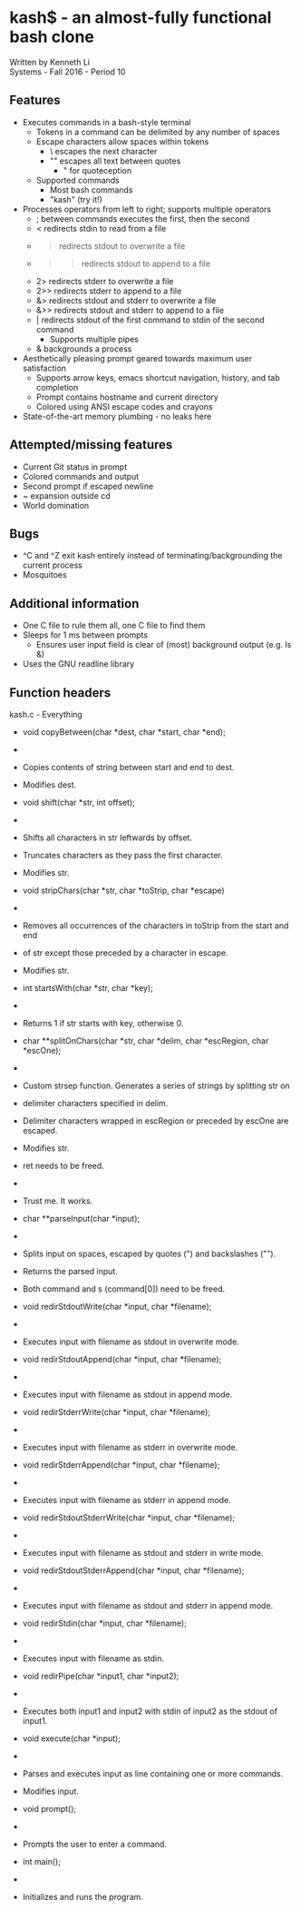# kash$ - an almost-fully functional bash clone  
Written by Kenneth Li  
Systems - Fall 2016 - Period 10  
  
## Features
- Executes commands in a bash-style terminal
	- Tokens in a command can be delimited by any number of spaces
	- Escape characters allow spaces within tokens
		- \ escapes the next character
		- "" escapes all text between quotes
			- \" for quoteception
	- Supported commands
		- Most bash commands
		- "kash" (try it!)
- Processes operators from left to right; supports multiple operators
	- ; between commands executes the first, then the second
	- < redirects stdin to read from a file
	- > redirects stdout to overwrite a file
	- >> redirects stdout to append to a file
	- 2> redirects stderr to overwrite a file
	- 2>> redirects stderr to append to a file
	- &> redirects stdout and stderr to overwrite a file
	- &>> redirects stdout and stderr to append to a file
	- | redirects stdout of the first command to stdin of the second command
		- Supports multiple pipes
	- & backgrounds a process
- Aesthetically pleasing prompt geared towards maximum user satisfaction
	- Supports arrow keys, emacs shortcut navigation, history, and tab completion
	- Prompt contains hostname and current directory
	- Colored using ANSI escape codes and crayons
- State-of-the-art memory plumbing - no leaks here

## Attempted/missing features
- Current Git status in prompt
- Colored commands and output
- Second prompt if escaped newline
- ~ expansion outside cd
- World domination

## Bugs
- ^C and ^Z exit kash entirely instead of terminating/backgrounding the current process
- Mosquitoes

## Additional information
- One C file to rule them all, one C file to find them
- Sleeps for 1 ms between prompts
	- Ensures user input field is clear of (most) background output (e.g. ls &)
- Uses the GNU readline library

## Function headers
kash.c - Everything
 * void copyBetween(char *dest, char *start, char *end);
 *
 * Copies contents of string between start and end to dest.
 * Modifies dest.

 * void shift(char *str, int offset);
 * 
 * Shifts all characters in str leftwards by offset.
 * Truncates characters as they pass the first character.
 * Modifies str.

 * void stripChars(char *str, char *toStrip, char *escape)
 * 
 * Removes all occurrences of the characters in toStrip from the start and end
 * of str except those preceded by a character in escape.
 * Modifies str.

 * int startsWith(char *str, char *key);
 * 
 * Returns 1 if str starts with key, otherwise 0.

 * char **splitOnChars(char *str, char *delim, char *escRegion, char *escOne);
 * 
 * Custom strsep function. Generates a series of strings by splitting str on
 * delimiter characters specified in delim.
 * Delimiter characters wrapped in escRegion or preceded by escOne are escaped.
 * Modifies str.
 * ret needs to be freed.
 *
 * Trust me. It works.

 * char **parseInput(char *input);
 * 
 * Splits input on spaces, escaped by quotes (") and backslashes ("\").
 * Returns the parsed input.
 * Both command and s (command[0]) need to be freed.

 * void redirStdoutWrite(char *input, char *filename);
 *
 * Executes input with filename as stdout in overwrite mode.

 * void redirStdoutAppend(char *input, char *filename);
 *
 * Executes input with filename as stdout in append mode.

 * void redirStderrWrite(char *input, char *filename);
 *
 * Executes input with filename as stderr in overwrite mode.

 * void redirStderrAppend(char *input, char *filename);
 *
 * Executes input with filename as stderr in append mode.

 * void redirStdoutStderrWrite(char *input, char *filename);
 *
 * Executes input with filename as stdout and stderr in write mode.

 * void redirStdoutStderrAppend(char *input, char *filename);
 *
 * Executes input with filename as stdout and stderr in append mode.

 * void redirStdin(char *input, char *filename);
 *
 * Executes input with filename as stdin.

 * void redirPipe(char *input1, char *input2);
 *
 * Executes both input1 and input2 with stdin of input2 as the stdout of input1.

 * void execute(char *input);
 *
 * Parses and executes input as line containing one or more commands.
 * Modifies input.

 * void prompt();
 *
 * Prompts the user to enter a command.

 * int main();
 *
 * Initializes and runs the program.
